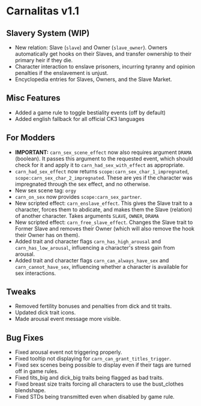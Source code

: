 # Carnalitas v1.1

## Slavery System (WIP)

* New relation: Slave (`slave`) and Owner (`slave_owner`). Owners automatically get hooks on their Slaves, and transfer ownership to their primary heir if they die.
* Character interaction to enslave prisoners, incurring tyranny and opinion penalties if the enslavement is unjust.
* Encyclopedia entries for Slaves, Owners, and the Slave Market.

## Misc Features

* Added a game rule to toggle bestiality events (off by default)
* Added english fallback for all official CK3 languages

## For Modders

* **IMPORTANT:** `carn_sex_scene_effect` now also requires argument `DRAMA` (boolean). It passes this argument to the requested event, which should check for it and apply it to `carn_had_sex_with_effect` as appropriate.
* `carn_had_sex_effect` now returns `scope:carn_sex_char_1_impregnated`, `scope:carn_sex_char_2_impregnated`. These are yes if the character was impregnated through the sex effect, and no otherwise.
* New sex scene tag: `orgy`
* `carn_on_sex` now provides `scope:carn_sex_partner`.
* New scripted effect: `carn_enslave_effect`. This gives the Slave trait to a character, forces them to abdicate, and makes them the Slave (relation) of another character. Takes arguments `SLAVE`, `OWNER`, `DRAMA`
* New scripted effect: `carn_free_slave_effect`. Changes the Slave trait to Former Slave and removes their Owner (which will also remove the hook their Owner has on them).
* Added trait and character flags `carn_has_high_arousal` and `carn_has_low_arousal`, influencing a character's stress gain from arousal.
* Added trait and character flags `carn_can_always_have_sex` and `carn_cannot_have_sex`, influencing whether a character is available for sex interactions.

## Tweaks

* Removed fertility bonuses and penalties from dick and tit traits.
* Updated dick trait icons.
* Made arousal event message more visible.

## Bug Fixes

* Fixed arousal event not triggering properly.
* Fixed tooltip not displaying for `carn_can_grant_titles_trigger`.
* Fixed sex scenes being possible to display even if their tags are turned off in game rules.
* Fixed tits_big and dick_big traits being flagged as bad traits.
* Fixed breast size traits forcing all characters to use the bust_clothes blendshape.
* Fixed STDs being transmitted even when disabled by game rule.
